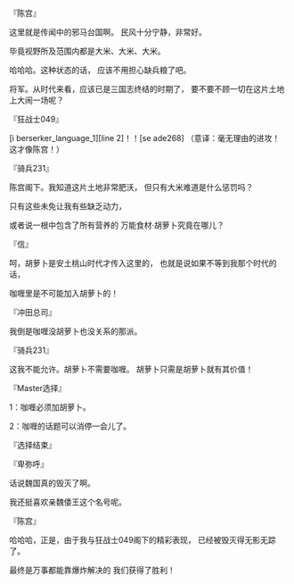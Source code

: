 『陈宫』

这里就是传闻中的邪马台国啊。
民风十分宁静，非常好。

毕竟视野所及范围内都是大米、大米、大米。

哈哈哈。这种状态的话，
应该不用担心缺兵粮了吧。

将军。从时代来看，应该已是三国志终结的时期了，
要不要不顾一切在这片土地上大闹一场呢？

『狂战士049』

[i berserker_language_1][line 2]！！[se ade268]
（意译：毫无理由的进攻！　这才像陈宫！）

『骑兵231』

陈宫阁下。我知道这片土地非常肥沃，
但只有大米难道是什么惩罚吗？

只有这些未免让我有些缺乏动力，

或者说一根中包含了所有营养的
万能食材·胡萝卜究竟在哪儿？

『信』

呵，胡萝卜是安土桃山时代才传入这里的，
也就是说如果不等到我那个时代的话，

咖喱里是不可能加入胡萝卜的！

『冲田总司』

我倒是咖喱没胡萝卜也没关系的那派。

『骑兵231』

这我不能允许。胡萝卜不需要咖喱。
胡萝卜只需是胡萝卜就有其价值！

『Master选择』

1：咖喱必须加胡萝卜。

2：咖喱的话题可以消停一会儿了。

『选择结束』

『卑弥呼』

话说魏国真的毁灭了啊。

我还挺喜欢亲魏倭王这个名号呢。

『陈宫』

哈哈哈，正是，由于我与狂战士049阁下的精彩表现，
已经被毁灭得无影无踪了。

最终是万事都能靠爆炸解决的
我们获得了胜利！

